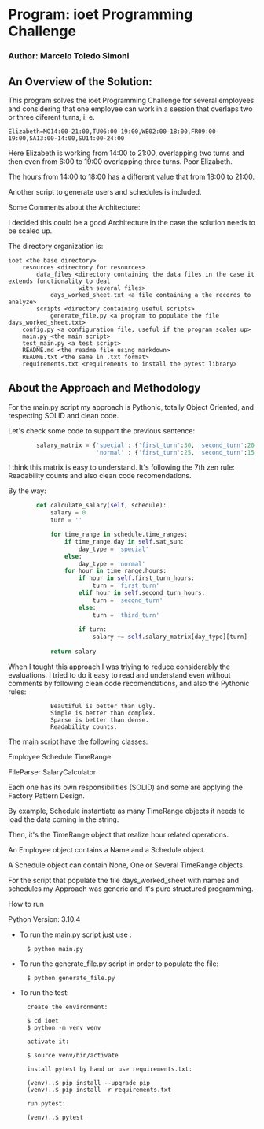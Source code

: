 # Program: ioet Programming Challenge
### Author:  Marcelo Toledo Simoni

## An Overview of the Solution:

This program solves the ioet Programming Challenge for several employees and considering that
one employee can work in a session that overlaps two or three diferent turns, i. e.

    Elizabeth=MO14:00-21:00,TU06:00-19:00,WE02:00-18:00,FR09:00-19:00,SA13:00-14:00,SU14:00-24:00

Here Elizabeth is working from 14:00 to 21:00, overlapping two turns and then even from 6:00 to 19:00 
overlapping three turns. Poor Elizabeth.

The hours from 14:00 to 18:00 has a different value that from 18:00 to 21:00.

Another script to generate users and schedules is included.


Some Comments about the Architecture:

I decided this could be a good Architecture in the case the solution needs to be scaled up.

The directory organization is:

    ioet <the base directory>
        resources <directory for resources>
            data_files <directory containing the data files in the case it extends functionality to deal
                        with several files>
                days_worked_sheet.txt <a file containing a the records to analyze>
            scripts <directory containing useful scripts>
                generate_file.py <a program to populate the file days_worked_sheet.txt>
        config.py <a configuration file, useful if the program scales up>
        main.py <the main script>
        test_main.py <a test script>
        README.md <the readme file using markdown>
        README.txt <the same in .txt format>
        requirements.txt <requirements to install the pytest library>



## About the Approach and Methodology

For the main.py script my approach is Pythonic, totally Object Oriented, and respecting SOLID and clean code.

Let's check some code to support the previous sentence:

~~~ python
        salary_matrix = {'special': {'first_turn':30, 'second_turn':20, 'third_turn':25},
                         'normal' : {'first_turn':25, 'second_turn':15, 'third_turn':20}}    
~~~

I think this matrix is easy to understand. It's following the 7th zen rule: Readability counts and also clean
code recomendations.

By the way:

~~~ python
        def calculate_salary(self, schedule):
            salary = 0
            turn = ''

            for time_range in schedule.time_ranges:
                if time_range.day in self.sat_sun:
                    day_type = 'special'
                else:
                    day_type = 'normal'
                for hour in time_range.hours:
                    if hour in self.first_turn_hours:
                        turn = 'first_turn'
                    elif hour in self.second_turn_hours:
                        turn = 'second_turn'
                    else:
                        turn = 'third_turn'
                    
                    if turn:                    
                        salary += self.salary_matrix[day_type][turn]
                
            return salary
~~~

When I tought this approach I was triying to reduce considerably the <If> evaluations. I tried to do it easy to read and understand even 
without comments by following clean code recomendations, and also the Pythonic rules:
                
                Beautiful is better than ugly.
                Simple is better than complex.
                Sparse is better than dense.
                Readability counts.

The main script have the following classes:

Employee
Schedule
TimeRange

FileParser
SalaryCalculator

Each one has its own responsibilities (SOLID) and some are applying the Factory Pattern Design.

By example, Schedule instantiate as many TimeRange objects it needs to load the data coming in the string.

Then, it's the TimeRange object that realize hour related operations.

An Employee object contains a Name and a Schedule object.

A Schedule object can contain None, One or Several TimeRange objects.

For the script that populate the file days_worked_sheet with names and schedules my Approach was generic and
it's pure structured programming.

How to run

Python Version: 3.10.4 

- To run the main.py script just use :

        $ python main.py

- To run the generate_file.py script in order to populate the file:

        $ python generate_file.py

- To run the test:

        create the environment:

        $ cd ioet
        $ python -m venv venv

        activate it:

        $ source venv/bin/activate

        install pytest by hand or use requirements.txt:

        (venv)..$ pip install --upgrade pip
        (venv)..$ pip install -r requirements.txt

        run pytest:

        (venv)..$ pytest
